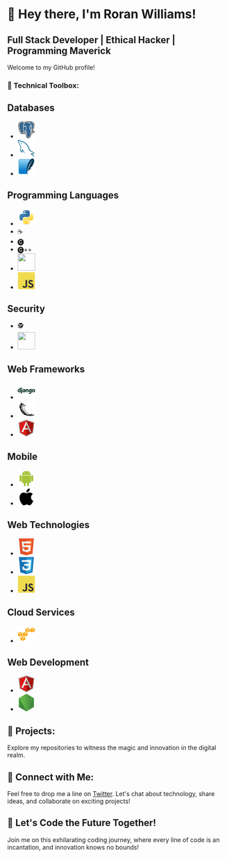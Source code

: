 # 👋 Hey there, I'm Roran Williams!

## Full Stack Developer | Ethical Hacker | Programming Maverick

Welcome to my GitHub profile!

<h3 align="left">🔧 Technical Toolbox:</h3>

## Databases

- <img src="https://raw.githubusercontent.com/devicons/devicon/master/icons/postgresql/postgresql-original.svg" width="40" height="40">
- <img src="https://raw.githubusercontent.com/devicons/devicon/master/icons/mysql/mysql-original.svg" width="40" height="40">
- <img src="https://raw.githubusercontent.com/devicons/devicon/master/icons/sqlite/sqlite-original.svg" width="40" height="40">

## Programming Languages

- <img src="https://raw.githubusercontent.com/devicons/devicon/master/icons/python/python-original.svg" width="40" height="40">
- ☕️
- 🅒
- 🅒++
- <img src="https://www.php.net//images/logos/new-php-logo.svg" width="40" height="40">
- <img src="https://raw.githubusercontent.com/devicons/devicon/master/icons/javascript/javascript-original.svg" width="40" height="40">

## Security

- 🕵️
- <img src="https://www.vectorlogo.zone/logos/getpostman/getpostman-icon.svg" width="40" height="40">

## Web Frameworks

- <img src="https://raw.githubusercontent.com/devicons/devicon/master/icons/django/django-plain-wordmark.svg" width="40" height="40">
- <img src="https://raw.githubusercontent.com/devicons/devicon/master/icons/flask/flask-original.svg" width="40" height="40">
- <img src="https://raw.githubusercontent.com/devicons/devicon/master/icons/angularjs/angularjs-original.svg" width="40" height="40">

## Mobile

- <img src="https://raw.githubusercontent.com/devicons/devicon/master/icons/android/android-original.svg" width="40" height="40">
- <img src="https://raw.githubusercontent.com/devicons/devicon/master/icons/apple/apple-original.svg" width="40" height="40">

## Web Technologies

- <img src="https://raw.githubusercontent.com/devicons/devicon/master/icons/html5/html5-original.svg" width="40" height="40">
- <img src="https://raw.githubusercontent.com/devicons/devicon/master/icons/css3/css3-original.svg" width="40" height="40">
- <img src="https://raw.githubusercontent.com/devicons/devicon/master/icons/javascript/javascript-original.svg" width="40" height="40">

## Cloud Services

- <img src="https://raw.githubusercontent.com/devicons/devicon/master/icons/amazonwebservices/amazonwebservices-original.svg" width="40" height="40">

## Web Development

- <img src="https://raw.githubusercontent.com/devicons/devicon/master/icons/angularjs/angularjs-original.svg" width="40" height="40">
- <img src="https://raw.githubusercontent.com/devicons/devicon/master/icons/nodejs/nodejs-original.svg" width="40" height="40">

## 🚀 Projects:

Explore my repositories to witness the magic and innovation in the digital realm.

## 📱 Connect with Me:

Feel free to drop me a line on [Twitter](https://twitter.com/roran__williams). Let's chat about technology, share ideas, and collaborate on exciting projects!

## 🌟 Let's Code the Future Together!

Join me on this exhilarating coding journey, where every line of code is an incantation, and innovation knows no bounds!
